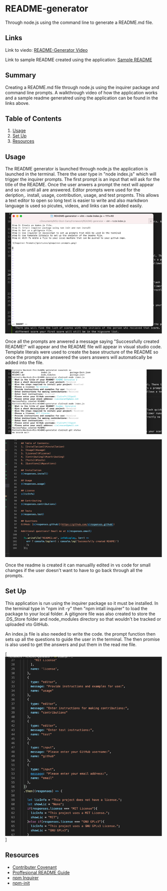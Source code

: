 # README-generator
Through node.js using the command line to generate a README.md file.

## Links
Link to viedo: [README-Generator Video](https://drive.google.com/file/d/1Ta0nTjyvd2Z0R5I5POy5GeDHdoLAA6RE/view)

Link to sample README created using the application: [Sample README](https://drive.google.com/file/d/1EyPGkfjkoRJbPlIYKE78skfNDSnKFnNO/view?usp=sharing)

## Summary
Creating a README.md file through node.js using the inquirer package and command line prompts. A walkthrough video of how the application works and a sample readme generatred using the application can be found in the links above. 

## Table of Contents
1. [Usage](#usage)
2. [Set Up](#set-up)
3. [Resources](#resources)

## Usage
The README generator is launched through node.js the application is launched in the terminal. There the user type in "node index.js" which will trigger the inquirer prompts. The first prompt is an input that will ask for the title of the README. Once the user anwers a prompt the next will appear and so on until all are answered. Editor prompts were used for the deription,. install, usage, contribution, usage, and test propmts. This allows a text editor to open so long text is easier to write and also markdwon language is used so picutes, videos, and links can be added easily. 

![Text Editor for longer text inputs](pictures/text-editor.png)
 
 Once all the prompts are anwered a message saying "Successfully created README!" will appear and the README file will appear in visual studio code. Template literals were used to create the base structure of the README so once the prompts are answered the users answers will automatically be added into the file. 

 ![Inquirer Prompts](pictures/inquirer-prompts.png)

 ![Template Literals used](pictures/template-literals.png)

Once the readme is created it can manuallly edited in vs code for small changes if the user doesn't want to have to go back through all the prompts. 

## Set Up
This application is run using the inquirer package so it must be installed. In the terminal type in "npm init -y" then "npm intall inquirer" to load the package to your local folder. A gitignore file was also created to store the .DS_Store folder and node_modules directory so that wouldn't be tracked or uploaded vto GitHub. 

An index.js file is also needed to write the code. the prompt function then sets up all the questions to guide the user in the terminal. The then promise is also used to get the answers and put them in the read me file. 

[![Index.js Code](pictures/then-promise.png)]

## Resources
* [Contributer Covenant](https://www.contributor-covenant.org/version/2/0/code_of_conduct/code_of_conduct.txt)
* [Proffesional README Guide](https://coding-boot-camp.github.io/full-stack/github/professional-readme-guide)
* [npm Inquirer](https://www.npmjs.com/package/inquirer)
* [npm-init](https://docs.npmjs.com/cli/v7/commands/npm-init) 
